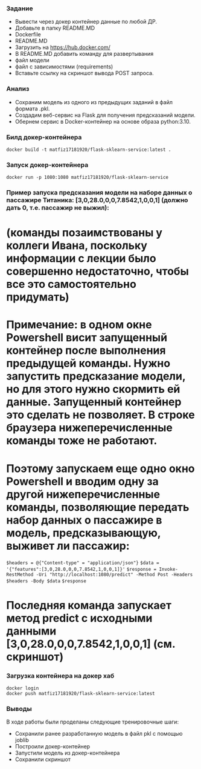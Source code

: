 ### Задание
- Вывести через докер контейнер данные по любой ДР.  
- Добавьте в папку README.MD
- Dockerfile
- README.MD
- Загрузить на https://hub.docker.com/ 
- В README.MD добавить команду для развертывания
- файл модели
- файл с зависимостями (requirements)
- Вставьте ссылку на скриншот вывода POST запроса. 

### Анализ
- Сохраним модель из одного из предыдущих заданий в файл формата .pkl.
- Создадим веб-сервис на Flask для получения предсказаний модели. 
- Обернем сервис в Docker-контейнер на основе образа python:3.10.


### Билд докер-контейнера
`docker build -t matfiz17181920/flask-sklearn-service:latest .`

### Запуск докер-контейнера
`docker run -p 1080:1080 matfiz17181920/flask-sklearn-service`

### Пример запуска предсказания модели на наборе данных о пассажире Титаника: [3,0,28.0,0,0,7.8542,1,0,0,1] (должно дать 0, т.е. пассажир не выжил):
# (команды позаимствованы у коллеги Ивана, поскольку информации с лекции было совершенно недостаточно, чтобы все это самостоятельно придумать)
# Примечание: в одном окне Powershell висит запущенный контейнер после выполнения предыдущей команды. Нужно запустить предсказание модели, но для этого нужно скормить ей данные. Запущенный контейнер это сделать не позволяет. В строке браузера нижеперечисленные команды тоже не работают.
# Поэтому запускаем еще одно окно Powershell и вводим одну за другой нижеперечисленные команды, позволяющие передать набор данных о пассажире в модель, предсказывающую, выживет ли пассажир:
`$headers = @{"Content-type" = "application/json"}`
`$data = '{"features":[3,0,28.0,0,0,7.8542,1,0,0,1]}'`
`$response = Invoke-RestMethod -Uri "http://localhost:1080/predict" -Method Post -Headers $headers -Body $data`
`$response`

# Последняя команда запускает метод predict с исходными данными [3,0,28.0,0,0,7.8542,1,0,0,1] (см. скриншот)


### Загрузка контейнера на докер хаб
`docker login`  
`docker push matfiz17181920/flask-sklearn-service:latest` 


### Выводы
В ходе работы были проделаны следующие тренировочные шаги: <br>
- Сохранили ранее разработанную модель в файл pkl с помощью joblib
- Построили докер-контейнер 
- Запустили модель из докер-контейнера
- Сохранили скриншот

